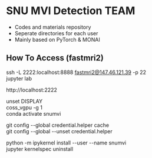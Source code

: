 # SNU MVI Detection TEAM
* Codes and materials repository
* Seperate directories for each user
* Mainly based on PyTorch & MONAI

## How To Access (fastmri2)

ssh -L 2222:localhost:8888 fastmri2@147.46.121.39 -p 22  
jupyter lab  

http://localhost:2222  

unset DISPLAY  
coss_vgpu -g 1  
conda activate snumvi

git config --global credential.helper cache  
git config --global --unset credential.helper  

python -m ipykernel install --user --name snumvi  
jupyter kernelspec uninstall
